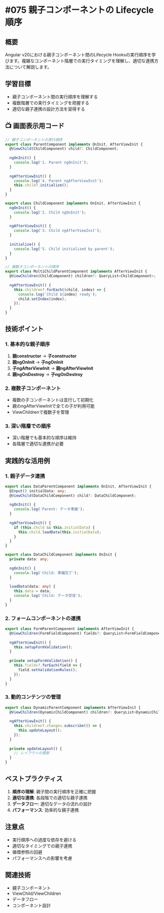 # #075 親子コンポーネントの Lifecycle 順序

## 概要
Angular v20における親子コンポーネント間のLifecycle Hooksの実行順序を学びます。複雑なコンポーネント階層での実行タイミングを理解し、適切な連携方法について解説します。

## 学習目標
- 親子コンポーネント間の実行順序を理解する
- 複数階層での実行タイミングを把握する
- 適切な親子連携の設計方法を習得する

## 📺 画面表示用コード

```typescript
// 親子コンポーネントの実行順序
export class ParentComponent implements OnInit, AfterViewInit {
  @ViewChild(ChildComponent) child?: ChildComponent;
  
  ngOnInit() {
    console.log('1. Parent ngOnInit');
  }
  
  ngAfterViewInit() {
    console.log('4. Parent ngAfterViewInit');
    this.child?.initialize();
  }
}

export class ChildComponent implements OnInit, AfterViewInit {
  ngOnInit() {
    console.log('2. Child ngOnInit');
  }
  
  ngAfterViewInit() {
    console.log('3. Child ngAfterViewInit');
  }
  
  initialize() {
    console.log('5. Child initialized by parent');
  }
}
```

```typescript
// 複数子コンポーネントの順序
export class MultiChildParentComponent implements AfterViewInit {
  @ViewChildren(ChildComponent) children?: QueryList<ChildComponent>;
  
  ngAfterViewInit() {
    this.children?.forEach((child, index) => {
      console.log(`Child ${index} ready`);
      child.setIndex(index);
    });
  }
}
```

## 技術ポイント

### 1. 基本的な親子順序
1. **親constructor** → **子constructor**
2. **親ngOnInit** → **子ngOnInit**
3. **子ngAfterViewInit** → **親ngAfterViewInit**
4. **親ngOnDestroy** → **子ngOnDestroy**

### 2. 複数子コンポーネント
- 複数の子コンポーネントは並行して初期化
- 親のngAfterViewInitで全ての子が利用可能
- ViewChildrenで複数子を管理

### 3. 深い階層での順序
- 深い階層でも基本的な順序は維持
- 各階層で適切な連携が必要

## 実践的な活用例

### 1. 親子データ連携
```typescript
export class DataParentComponent implements OnInit, AfterViewInit {
  @Input() initialData: any;
  @ViewChild(DataChildComponent) child?: DataChildComponent;
  
  ngOnInit() {
    console.log('Parent: データ準備');
  }
  
  ngAfterViewInit() {
    if (this.child && this.initialData) {
      this.child.loadData(this.initialData);
    }
  }
}

export class DataChildComponent implements OnInit {
  private data: any;
  
  ngOnInit() {
    console.log('Child: 準備完了');
  }
  
  loadData(data: any) {
    this.data = data;
    console.log('Child: データ受信');
  }
}
```

### 2. フォームコンポーネントの連携
```typescript
export class FormParentComponent implements AfterViewInit {
  @ViewChildren(FormFieldComponent) fields?: QueryList<FormFieldComponent>;
  
  ngAfterViewInit() {
    this.setupFormValidation();
  }
  
  private setupFormValidation() {
    this.fields?.forEach(field => {
      field.setValidationRules();
    });
  }
}
```

### 3. 動的コンテンツの管理
```typescript
export class DynamicParentComponent implements AfterViewInit {
  @ViewChildren(DynamicChildComponent) children?: QueryList<DynamicChildComponent>;
  
  ngAfterViewInit() {
    this.children?.changes.subscribe(() => {
      this.updateLayout();
    });
  }
  
  private updateLayout() {
    // レイアウトの更新
  }
}
```

## ベストプラクティス

1. **順序の理解**: 親子間の実行順序を正確に把握
2. **適切な連携**: 各段階での適切な親子連携
3. **データフロー**: 適切なデータの流れの設計
4. **パフォーマンス**: 効率的な親子連携

## 注意点

- 実行順序への過度な依存を避ける
- 適切なタイミングでの親子連携
- 循環参照の回避
- パフォーマンスへの影響を考慮

## 関連技術
- 親子コンポーネント
- ViewChild/ViewChildren
- データフロー
- コンポーネント設計
